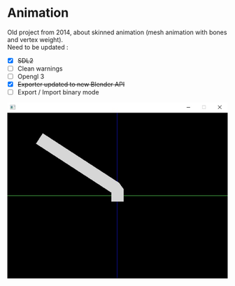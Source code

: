 # Animation

Old project from 2014, about skinned animation (mesh animation with bones and vertex weight).  
Need to be updated :

* [x] ~~SDL2~~
* [ ] Clean warnings
* [ ] Opengl 3
* [x] ~~Exporter updated to new Blender API~~
* [ ] Export / Import binary mode

![screenshoot](etc/screen.jpg)
